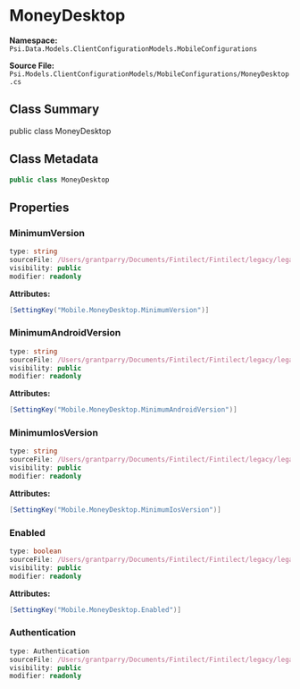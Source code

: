 # MoneyDesktop

**Namespace:** `Psi.Data.Models.ClientConfigurationModels.MobileConfigurations`

**Source File:** `Psi.Models.ClientConfigurationModels/MobileConfigurations/MoneyDesktop.cs`

## Class Summary

public class MoneyDesktop

## Class Metadata

```typescript
public class MoneyDesktop
```

## Properties

### MinimumVersion

```typescript
type: string
sourceFile: /Users/grantparry/Documents/Fintilect/Fintilect/legacy/legacy-apis/Psi.Models.ClientConfigurationModels/MobileConfigurations/MoneyDesktop.cs
visibility: public
modifier: readonly
```

**Attributes:**
```csharp
[SettingKey("Mobile.MoneyDesktop.MinimumVersion")]
```

### MinimumAndroidVersion

```typescript
type: string
sourceFile: /Users/grantparry/Documents/Fintilect/Fintilect/legacy/legacy-apis/Psi.Models.ClientConfigurationModels/MobileConfigurations/MoneyDesktop.cs
visibility: public
modifier: readonly
```

**Attributes:**
```csharp
[SettingKey("Mobile.MoneyDesktop.MinimumAndroidVersion")]
```

### MinimumIosVersion

```typescript
type: string
sourceFile: /Users/grantparry/Documents/Fintilect/Fintilect/legacy/legacy-apis/Psi.Models.ClientConfigurationModels/MobileConfigurations/MoneyDesktop.cs
visibility: public
modifier: readonly
```

**Attributes:**
```csharp
[SettingKey("Mobile.MoneyDesktop.MinimumIosVersion")]
```

### Enabled

```typescript
type: boolean
sourceFile: /Users/grantparry/Documents/Fintilect/Fintilect/legacy/legacy-apis/Psi.Models.ClientConfigurationModels/MobileConfigurations/MoneyDesktop.cs
visibility: public
modifier: readonly
```

**Attributes:**
```csharp
[SettingKey("Mobile.MoneyDesktop.Enabled")]
```

### Authentication

```typescript
type: Authentication
sourceFile: /Users/grantparry/Documents/Fintilect/Fintilect/legacy/legacy-apis/Psi.Models.ClientConfigurationModels/MobileConfigurations/MoneyDesktop.cs
visibility: public
modifier: readonly
```
